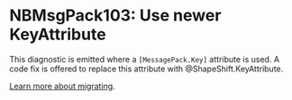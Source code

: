 # NBMsgPack103: Use newer KeyAttribute

This diagnostic is emitted where a `[MessagePack.Key]` attribute is used.
A code fix is offered to replace this attribute with @ShapeShift.KeyAttribute.

[Learn more about migrating](../docs/migrating.md).
